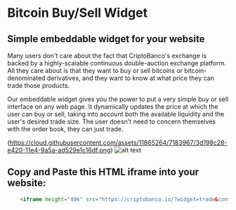 # Bitcoin Buy/Sell Widget

## Simple embeddable widget for your website

Many users don't care about the fact that CriptoBanco's exchange is backed by a highly-scalable continuous double-auction exchange platform. All they care about is that they want to buy or sell bitcoins or bitcoin-denominated derivatives, and they want to know at what price they can trade those products.

Our embeddable widget gives you the power to put a very simple buy or sell interface on any web page. It dynamically updates the price at which the user can buy or sell, taking into account both the available liquidity and the user's desired trade size. The user doesn't need to concern themselves with the order book, they can just trade.

(https://cloud.githubusercontent.com/assets/11865264/7183967/3d198c28-e420-11e4-9a5a-ad529e1c16df.png)
![alt text](https://cloud.githubusercontent.com/assets/11865264/7183967/3d198c28-e420-11e4-9a5a-ad529e1c16df.png)

## Copy and Paste this HTML iframe into your website:
```html
    <iframe height="406" src="https://criptobanco.io/?widget=trade&contract=BTC/COP" scrolling="no" style="overflow: hidden" frameborder="0"></iframe>
```


